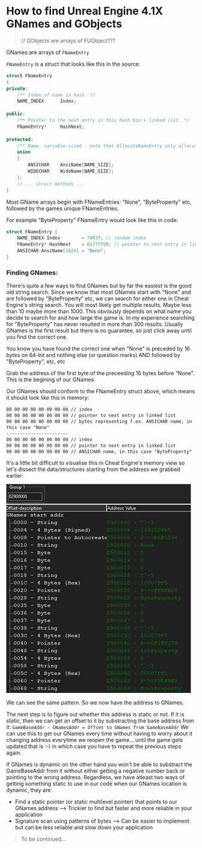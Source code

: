 # How to find Unreal Engine 4.1X GNames and GObjects

> // GObjects are arrays of FUObject???

GNames are arrays of `FNameEntry`

`FNameEntry` is a struct that looks like this in the source:

```c++
struct FNameEntry
{
private:
	/** Index of name in hash. */
	NAME_INDEX		Index;

public:
	/** Pointer to the next entry in this hash bin's linked list. */
	FNameEntry*		HashNext;

protected:
	/** Name, variable-sized - note that AllocateNameEntry only allocates memory as needed. */
	union
	{
		ANSICHAR	AnsiName[NAME_SIZE];
		WIDECHAR	WideName[NAME_SIZE];
	};
	// ... struct methods ...
}
```

Most GName arrays begin with FNameEntries: "None", "ByteProperty" etc, followed by the games unique FNameEntries.

For example "ByteProperty" FNameEntry would look like this in code:

```c++
struct FNameEntry {
	NAME_INDEX Index        = 78937; // random index
	FNameEntry* HashNext    = 0x77ff00; // pointer to next entry in linked list
	ANSICHAR AnsiName[1024] = "None";
}
```

### Finding GNames:

There's quite a few ways to find GNames but by far the easiest is the good old string search.
Since we know that most GNames start with "None" and are followed by "ByteProperty" etc, we can search for either one in Cheat Engine's string search.
You will most likely get multiple results. Maybe less than 10 maybe more than 1000. This obviously depends on what name you decide to search for and how large the game is.
In my experience searching for "ByteProperty" has never resulted in more than 300 results.
Usually GNames is the first result but there is no guarantee, so just click away until you find the correct one.

You know you have found the correct one when "None" is preceded by 16 bytes on 64-bit and nothing else (or question marks) AND followed by "ByteProperty", etc, etc

Grab the address of the first byte of the preceeding 16 bytes before "None". This is the begining of our GNames.

Our GNames should conform to the FNameEntry struct above, which means it should look like this in memory:

```
00 00 00 00 00 00 00 00 // index
00 00 00 00 00 00 00 00 // pointer to next entry in linked list
00 00 00 00 00 00 00 00 // bytes representing f.ex. ANSICHAR name, in this case "None"
-----------------------
00 00 00 00 00 00 00 00 // index
00 00 00 00 00 00 00 00 // pointer to next entry in linked list
00 00 00 00 00 00 00 00 // ANSICHAR name, in this case "ByteProperty"
```

It's a little bit difficult to visualise this in Cheat Engine's memory view so let's dissect the data/structures starting from the address we grabbed earlier:

![Alt 1-png](https://raw.githubusercontent.com/untyper/ue4-gnames-gobjects-guide/main/img/1.png)

We can see the same pattern.
So we now have the address to GNames.

The next step is to figure out whether this address is static or not. If it is static, then we can get an offset to it by substracting the base address from it:
`GameBaseAddr - GNamesAddr = Offset to GNames from GameBaseAddr`
We can use this to get our GNames every time without having to worry about it changing address everytime we reopen the game... until the game gets updated that is :-) in which case you have to repeat the previous steps again.

If GNames is dynamic on the other hand you won't be able to substract the GameBaseAddr from it without either getting a negative number back or pointing to the wrong address.
Regardless, we have atleast two ways of getting something static to use in our code when our GNames location is dynamic, they are:
- Find a static pointer (or static multilevel pointer) that points to our GNames address --> Trickier to find but faster and more reliable in your application
- Signature scan using patterns of bytes --> Can be easier to implement but can be less reliable and slow down your application

> To be continued...
